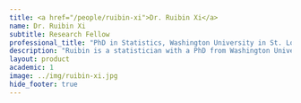 ```yaml
---
title: <a href="/people/ruibin-xi">Dr. Ruibin Xi</a>
name: Dr. Ruibin Xi
subtitle: Research Fellow
professional_title: "PhD in Statistics, Washington University in St. Louis, Postdoctoral Fellow (2009-2012), Assistant Professor, School of Mathematical Sciences and Center for Statistical Science, Peking University"  # Joined professional titles
description: "Ruibin is a statistician with a PhD from Washington University in St. Louis. He developed new methods for analysis of copy number and structural variations from sequencing data. He is now an assistant professor in the School of Mathematical Sciences and the Center for Statistical Science at Peking University in China."
layout: product
academic: 1
image: ../img/ruibin-xi.jpg
hide_footer: true
---
```

